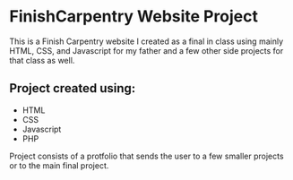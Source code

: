 # FinishCarpentry Website Project
This is a Finish Carpentry website I created as a final in class using mainly HTML, CSS, and Javascript for my father and a few other side projects for that class as well.

## Project created using:
* HTML
* CSS
* Javascript
* PHP

Project consists of a protfolio that sends the user to a few smaller projects or to the main final project.
